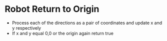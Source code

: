 # Robot Return to Origin
* Process each of the directions as a pair of coordinates and update x and y respectively
* If x and y equal 0,0 or the origin again return true